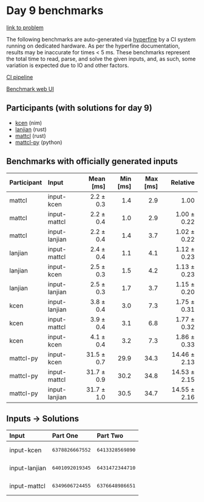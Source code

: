# Day 9 benchmarks

[link to problem](https://adventofcode.com/2024/day/9)

The following benchmarks are auto-generated via
[hyperfine](https://github.com/sharkdp/hyperfine) by a CI system running on
dedicated hardware. As per the hyperfine documentation, results may be
inaccurate for times < 5 ms. These benchmarks represent the total time to read,
parse, and solve the given inputs, and, as such, some variation is expected due
to IO and other factors.

[CI pipeline](http://ci.papercode.net:8080/teams/main/pipelines/aoc2024)

[Benchmark web UI](https://aoc.ancalagon.black)


## Participants (with solutions for day 9)

- [kcen](https://github.com/kcen/aoc2024) (nim)
- [lanjian](https://github.com/lanjian/aoc-2024) (rust)
- [mattcl](https://github.com/mattcl/aoc2024) (rust)
- [mattcl-py](https://github.com/mattcl/aoc2024-py) (python)


## Benchmarks with officially generated inputs

| Participant | Input | Mean [ms] | Min [ms] | Max [ms] | Relative |
|:---|:---|---:|---:|---:|---:|
| mattcl | input-kcen | 2.2 ± 0.3 | 1.4 | 2.9 | 1.00 |
| mattcl | input-mattcl | 2.2 ± 0.4 | 1.0 | 2.9 | 1.00 ± 0.22 |
| mattcl | input-lanjian | 2.2 ± 0.4 | 1.4 | 3.7 | 1.02 ± 0.22 |
| lanjian | input-mattcl | 2.4 ± 0.4 | 1.1 | 4.1 | 1.12 ± 0.23 |
| lanjian | input-kcen | 2.5 ± 0.3 | 1.5 | 4.2 | 1.13 ± 0.23 |
| lanjian | input-lanjian | 2.5 ± 0.3 | 1.7 | 3.7 | 1.15 ± 0.20 |
| kcen | input-lanjian | 3.8 ± 0.4 | 3.0 | 7.3 | 1.75 ± 0.31 |
| kcen | input-mattcl | 3.9 ± 0.4 | 3.1 | 6.8 | 1.77 ± 0.32 |
| kcen | input-kcen | 4.1 ± 0.4 | 3.2 | 7.3 | 1.86 ± 0.33 |
| mattcl-py | input-kcen | 31.5 ± 0.7 | 29.9 | 34.3 | 14.46 ± 2.13 |
| mattcl-py | input-mattcl | 31.7 ± 0.9 | 30.2 | 34.8 | 14.53 ± 2.15 |
| mattcl-py | input-lanjian | 31.7 ± 1.0 | 30.5 | 34.7 | 14.55 ± 2.16 |


## Inputs -> Solutions

| Input | Part One | Part Two |
|:---|:---|:---|
|input-kcen|<pre>6378826667552</pre>|<pre>6413328569890</pre>|
|input-lanjian|<pre>6401092019345</pre>|<pre>6431472344710</pre>|
|input-mattcl|<pre>6349606724455</pre>|<pre>6376648986651</pre>|